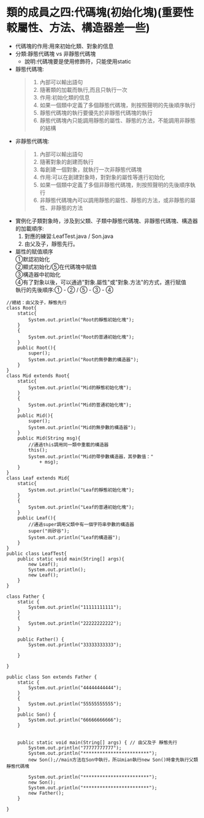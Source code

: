 # 類的成員之四:代碼塊(初始化塊)(重要性較屬性、方法、構造器差一些)
   * 代碼塊的作用:用來初始化類、對象的信息
   * 分類:靜態代碼塊  vs 非靜態代碼塊
     * 說明:代碼塊要是使用修飾符，只能使用static
   * 靜態代碼塊:
		>1. 內部可以輸出語句
		>2. 隨著類的加載而執行,而且只執行一次
		>3. 作用:初始化類的信息
		>4. 如果一個類中定義了多個靜態代碼塊，則按照聲明的先後順序執行
		>5. 靜態代碼塊的執行要優先於非靜態代碼塊的執行
		>6. 靜態代碼塊內只能調用靜態的屬性、靜態的方法，不能調用非靜態的結構
   * 非靜態代碼塊:
		>1. 內部可以輸出語句
		>2. 隨著對象的創建而執行
		>3. 每創建一個對象，就執行一次非靜態代碼塊
		>4. 作用:可以在創建對象時，對對象的屬性等進行初始化
		>5. 如果一個類中定義了多個非靜態代碼塊，則按照聲明的先後順序執行
		>6. 非靜態代碼塊內可以調用靜態的屬性、靜態的方法，或非靜態的屬性、非靜態的方法
   * 實例化子類對象時，涉及到父類、子類中靜態代碼塊、非靜態代碼塊、構造器的加載順序:  
     1. 對應的練習:LeafTest.java / Son.java  
     2. 由父及子，靜態先行。   
   * 屬性的賦值順序  
    ①默認初始化  
    ②顯式初始化/⑤在代碼塊中賦值  
    ③構造器中初始化  
    ④有了對象以後，可以通過"對象.屬性"或"對象.方法"的方式，進行賦值  
    執行的先後順序:① - ② / ⑤ - ③ - ④

	
```
//總結：由父及子，靜態先行
class Root{
	static{
		System.out.println("Root的靜態初始化塊");
	}
	{
		System.out.println("Root的普通初始化塊");
	}
	public Root(){
		super();
		System.out.println("Root的無參數的構造器");
	}
}
class Mid extends Root{
	static{
		System.out.println("Mid的靜態初始化塊");
	}
	{
		System.out.println("Mid的普通初始化塊");
	}
	public Mid(){
		super();
		System.out.println("Mid的無參數的構造器");
	}
	public Mid(String msg){
		//通過this調用同一類中重載的構造器
		this();
		System.out.println("Mid的帶參數構造器，其參數值："
			+ msg);
	}
}
class Leaf extends Mid{
	static{
		System.out.println("Leaf的靜態初始化塊");
	}
	{
		System.out.println("Leaf的普通初始化塊");
	}	
	public Leaf(){
		//通過super調用父類中有一個字符串參數的構造器
		super("尚矽谷");
		System.out.println("Leaf的構造器");
	}
}
public class LeafTest{
	public static void main(String[] args){
		new Leaf(); 
		System.out.println();
		new Leaf();
	}
}
```

```
class Father {
	static {
		System.out.println("11111111111");
	}
	{
		System.out.println("22222222222");
	}

	public Father() {
		System.out.println("33333333333");

	}

}

public class Son extends Father {
	static {
		System.out.println("44444444444");
	}
	{
		System.out.println("55555555555");
	}
	public Son() {
		System.out.println("66666666666");
	}


	public static void main(String[] args) { // 由父及子 靜態先行
		System.out.println("77777777777");
		System.out.println("************************");
		new Son();//main方法在Son中執行，所以mian執行new Son()時會先執行父類靜態代碼塊
			
		System.out.println("************************");
		new Son();
		System.out.println("************************");
		new Father();
	}

}
```